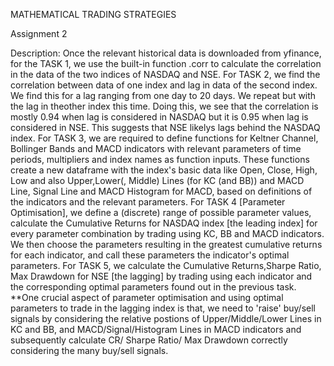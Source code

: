 MATHEMATICAL TRADING STRATEGIES

Assignment 2

Description: Once the relevant historical data is downloaded from yfinance, for the TASK 1, we use the built-in function <dataframe1>.corr<dataframe2> to calculate the correlation in the data of the two indices of NASDAQ and NSE. For TASK 2, we find the correlation between data of one index and lag in data of the second index. We find this for a lag ranging from one day to 20 days. We repeat but with the lag in theother index this time. Doing this, we see that the correlation is mostly 0.94 when lag is considered in NASDAQ but it is 0.95 when lag is considered in NSE. This suggests that NSE likelys lags behind the NASDAQ index. For TASK 3, we are required to define functions for Keltner Channel, Bollinger Bands and MACD indicators with relevant parameters of time periods, multipliers and index names as function inputs. These functions create a new dataframe with the index's basic data like Open, Close, High, Low and also Upper,Lower(, Middle) Lines (for KC (and BB)) and MACD Line, Signal Line and MACD Histogram for MACD, based on definitions of the indicators and the relevant parameters. For TASK 4 [Parameter Optimisation], we define a (discrete) range of possible parameter values, calculate the Cumulative Returns for NASDAQ index [the leading index] for every parameter combination by trading using KC, BB and MACD indicators. We then choose the parameters resulting in the greatest cumulative returns for each indicator, and call these parameters the indicator's optimal parameters. For TASK 5, we calculate the Cumulative Returns,Sharpe Ratio, Max Drawdown for NSE [the lagging] by trading using each indicator and the corresponding optimal parameters found out in the previous task. 
**One crucial aspect of parameter optimisation and using optimal parameters to trade in the lagging index is that, we need to 'raise' buy/sell signals by considering the relative postions of Upper/Middle/Lower Lines in KC and BB, and MACD/Signal/Histogram Lines in MACD indicators and subsequently calculate CR/ Sharpe Ratio/ Max Drawdown correctly considering the many buy/sell signals.

